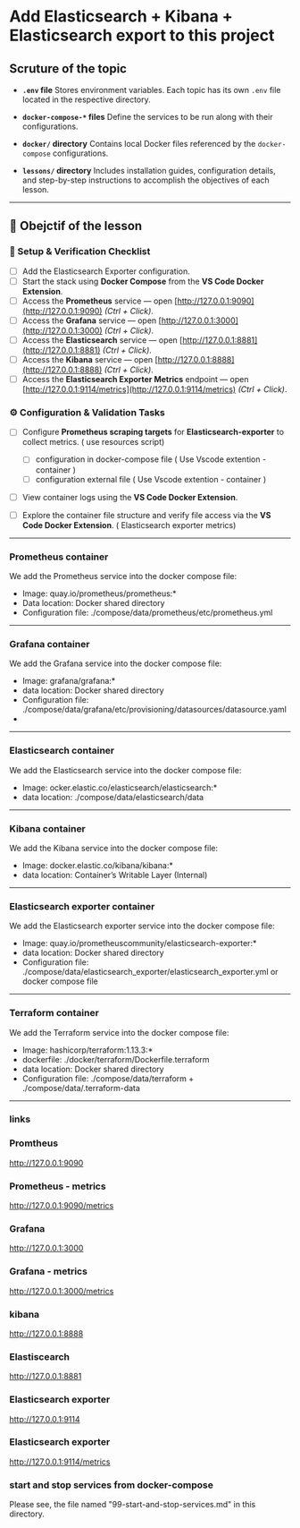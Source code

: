 # Add Elasticsearch + Kibana + Elasticsearch export to this project


## Scruture of the topic 

* **`.env` file**
  Stores environment variables. Each topic has its own `.env` file located in the respective directory.

* **`docker-compose-*` files**
  Define the services to be run along with their configurations.

* **`docker/` directory**
  Contains local Docker files referenced by the `docker-compose` configurations.

* **`lessons/` directory**
  Includes installation guides, configuration details, and step-by-step instructions to accomplish the objectives of each lesson.

---

## 🧾 Obejctif of the lesson 

### 🧩 Setup & Verification Checklist
* [ ] Add the Elasticsearch Exporter configuration. 
* [ ] Start the stack using **Docker Compose** from the **VS Code Docker Extension**.
* [ ] Access the **Prometheus** service — open [http://127.0.0.1:9090](http://127.0.0.1:9090) *(Ctrl + Click)*.
* [ ] Access the **Grafana** service — open [http://127.0.0.1:3000](http://127.0.0.1:3000) *(Ctrl + Click)*.
* [ ] Access the **Elasticsearch** service — open [http://127.0.0.1:8881](http://127.0.0.1:8881) *(Ctrl + Click)*.
* [ ] Access the **Kibana** service — open [http://127.0.0.1:8888](http://127.0.0.1:8888) *(Ctrl + Click)*.
* [ ] Access the **Elasticsearch Exporter Metrics** endpoint — open [http://127.0.0.1:9114/metrics](http://127.0.0.1:9114/metrics) *(Ctrl + Click)*.

### ⚙️ Configuration & Validation Tasks

* [ ] Configure **Prometheus scraping targets** for **Elasticsearch-exporter** to collect metrics. ( use resources script)
  * [ ] configuration in docker-compose file ( Use Vscode extention - container )
  * [ ] configuration external file ( Use Vscode extention - container )
* [ ] View container logs using the **VS Code Docker Extension**.
* [ ] Explore the container file structure and verify file access via the **VS Code Docker Extension**. ( Elasticsearch exporter metrics)
  

---




### Prometheus container

We add the Prometheus service into the docker compose file: 
- Image: quay.io/prometheus/prometheus:*
- Data location: Docker shared directory
- Configuration file: ./compose/data/prometheus/etc/prometheus.yml

---

### Grafana container

We add the Grafana service into the docker compose file: 
- Image: grafana/grafana:*
- data location: Docker shared directory
- Configuration file: ./compose/data/grafana/etc/provisioning/datasources/datasource.yaml
- 
---

### Elasticsearch container

We add the Elasticsearch service into the docker compose file: 
- Image: ocker.elastic.co/elasticsearch/elasticsearch:*
- data location: ./compose/data/elasticsearch/data
---

### Kibana container

We add the Kibana service into the docker compose file: 
- Image: docker.elastic.co/kibana/kibana:*
- data location: Container’s Writable Layer (Internal)
---

### Elasticsearch exporter container

We add the Elasticsearch exporter service into the docker compose file: 
- Image: quay.io/prometheuscommunity/elasticsearch-exporter:*
- data location: Docker shared directory
- Configuration file: ./compose/data/elasticsearch_exporter/elasticsearch_exporter.yml or docker compose file
---

### Terraform container

We add the Terraform service into the docker compose file: 
- Image: hashicorp/terraform:1.13.3:*
- dockerfile: ./docker/terraform/Dockerfile.terraform
- data location: Docker shared directory
- Configuration file: ./compose/data/terraform + ./compose/data/.terraform-data
---


### links
### Promtheus
http://127.0.0.1:9090
### Prometheus - metrics
http://127.0.0.1:9090/metrics
### Grafana 
http://127.0.0.1:3000
### Grafana - metrics
http://127.0.0.1:3000/metrics
### kibana
http://127.0.0.1:8888
### Elastiscearch 
http://127.0.0.1:8881
### Elasticsearch exporter
http://127.0.0.1:9114
### Elasticsearch exporter
http://127.0.0.1:9114/metrics


### start and stop services from docker-compose
Please see, the file named "99-start-and-stop-services.md" in this directory.